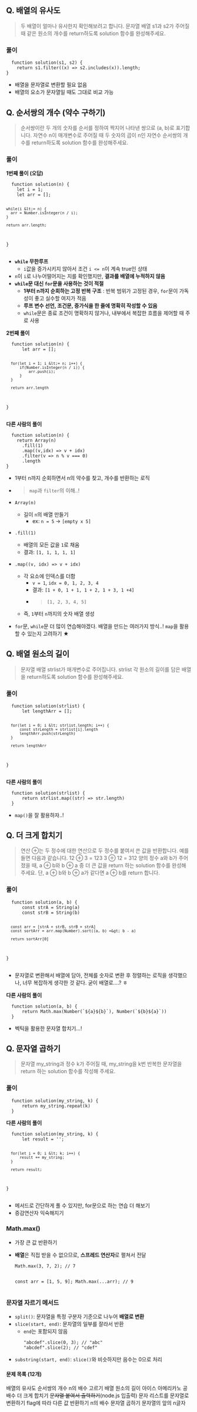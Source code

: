 <h2 id="q-배열의-유사도">Q. 배열의 유사도</h2>
<blockquote>
<p>두 배열이 얼마나 유사한지 확인해보려고 합니다. 문자열 배열 s1과 s2가 주어질 때 같은 원소의 개수를 return하도록 solution 함수를 완성해주세요.</p>
</blockquote>
<h3 id="풀이">풀이</h3>
<pre><code class="language-js">  function solution(s1, s2) {
    return s1.filter((x) =&gt; s2.includes(x)).length;
}</code></pre>
<ul>
<li>배열을 문자열로 변환할 필요 없음</li>
<li>배열의 요소가 문자열일 때도 그대로 비교 가능</li>
</ul>
<h2 id="q-순서쌍의-개수-약수-구하기">Q. 순서쌍의 개수 (약수 구하기)</h2>
<blockquote>
<p>순서쌍이란 두 개의 숫자를 순서를 정하여 짝지어 나타낸 쌍으로 (a, b)로 표기합니다. 자연수 n이 매개변수로 주어질 때 두 숫자의 곱이 n인 자연수 순서쌍의 개수를 return하도록 solution 함수를 완성해주세요.</p>
</blockquote>
<h3 id="풀이-1">풀이</h3>
<p><strong>1번째 풀이 (오답)</strong></p>
<pre><code class="language-js">  function solution(n) {
    let i = 1;
    let arr = [];

    while(i &lt;= n) {
      arr = Number.isInteger(n / i);
    }

    return arr.length;
}</code></pre>
<ul>
<li><strong><code>while</code> 무한루프</strong><ul>
<li><code>i</code>값을 증가시키지 않아서 조건 <code>i &lt;= n</code>이 계속 true인 상태</li>
</ul>
</li>
<li><code>n</code>이 <code>i</code>로 나누어떨어지는 지를 확인했지만, <strong>결과를 배열에 누적하지 않음</strong></li>
<li><strong><code>while</code>문 대신 <code>for</code>문을 사용하는 것이 적절</strong><ul>
<li><strong>1부터 n까지 순회하는 고정 반복 구조</strong>
: 반복 범위가 고정된 경우, <code>for</code>문이 가독성이 좋고 실수할 여지가 적음</li>
<li><strong>루프 변수 선언, 조건문, 증가식을 한 줄에 명확히 작성할 수 있음</strong></li>
<li><code>while</code>문은 종료 조건이 명확하지 않거나, 내부에서 복잡한 흐름을 제어할 때 주로 사용</li>
</ul>
</li>
</ul>
<p><strong>2번째 풀이</strong></p>
<pre><code class="language-js">  function solution(n) {
      let arr = [];

      for(let i = 1; i &lt;= n; i++) {
          if(Number.isInteger(n / i)) {
              arr.push(i);
          }
      }

      return arr.length
  }</code></pre>
<p><strong>다른 사람의 풀이</strong></p>
<pre><code class="language-js">  function solution(n) {
    return Array(n)
      .fill(1)
      .map((v,idx) =&gt; v + idx)
      .filter(v =&gt; n % v === 0)
      .length
}</code></pre>
<ul>
<li><p>1부터 n까지 순회하면서 n의 약수를 찾고, 개수를 반환하는 로직</p>
</li>
<li><blockquote>
<p><code>map</code>과 <code>filter</code>의 이해..!</p>
</blockquote>
</li>
<li><p><code>Array(n)</code></p>
<ul>
<li>길이 <code>n</code>의 배열 만들기<ul>
<li>ex: <code>n = 5</code> -&gt; <code>[empty x 5]</code></li>
</ul>
</li>
</ul>
</li>
<li><p><code>.fill(1)</code></p>
<ul>
<li>배열의 모든 값을 <code>1</code>로 채움</li>
<li>결과: <code>[1, 1, 1, 1, 1]</code></li>
</ul>
</li>
<li><p><code>.map((v, idx) =&gt; v + idx)</code></p>
<ul>
<li>각 요소에 인덱스를 더함<ul>
<li><code>v = 1</code>, <code>idx = 0, 1, 2, 3, 4</code></li>
<li>결과: <code>[1 + 0, 1 + 1, 1 + 2, 1 + 3, 1 +4]</code></li>
<li><blockquote>
<p><code>[1, 2, 3, 4, 5]</code></p>
</blockquote>
</li>
</ul>
</li>
<li>즉, <code>1</code>부터 <code>n</code>까지의 숫자 배열 생성</li>
</ul>
</li>
<li><p><code>for</code>문, <code>while</code>문 더 많이 연습해야겠다.
배열을 만드는 여러가지 방식..!
<code>map</code>을 활용할 수 있는지 고려하기 ★</p>
</li>
</ul>
<h2 id="q-배열-원소의-길이">Q. 배열 원소의 길이</h2>
<blockquote>
<p>문자열 배열 strlist가 매개변수로 주어집니다. strlist 각 원소의 길이를 담은 배열을 return하도록 solution 함수를 완성해주세요.</p>
</blockquote>
<h3 id="풀이-2">풀이</h3>
<pre><code class="language-js">  function solution(strlist) {
      let lengthArr = [];

      for(let i = 0; i &lt; strlist.length; i++) {
          const strLength = strlist[i].length
          lengthArr.push(strLength)
      }

      return lengthArr
  }</code></pre>
<p><strong>다른 사람의 풀이</strong></p>
<pre><code class="language-js">  function solution(strlist) {
      return strlist.map((str) =&gt; str.length)
  }</code></pre>
<ul>
<li><code>map()</code>을 잘 활용하자..!</li>
</ul>
<h2 id="q-더-크게-합치기">Q. 더 크게 합치기</h2>
<blockquote>
<p>연산 ⊕는 두 정수에 대한 연산으로 두 정수를 붙여서 쓴 값을 반환합니다. 예를 들면 다음과 같습니다.
12 ⊕ 3 = 123
3 ⊕ 12 = 312
양의 정수 a와 b가 주어졌을 때, a ⊕ b와 b ⊕ a 중 더 큰 값을 return 하는 solution 함수를 완성해 주세요.
단, a ⊕ b와 b ⊕ a가 같다면 a ⊕ b를 return 합니다.</p>
</blockquote>
<h3 id="풀이-3">풀이</h3>
<pre><code class="language-js">  function solution(a, b) {
      const strA = String(a)
      const strB = String(b)

      const arr = [strA + strB, strB + strA]
      const sortArr = arr.map(Number).sort((a, b) =&gt; b - a)

      return sortArr[0]
  }</code></pre>
<ul>
<li>문자열로 변환해서 배열에 담아, 전체를 숫자로 변환 후 정렬하는 로직을 생각했으나, 너무 복잡하게 생각한 것 같다. 굳이 배열로....? ㅎ</li>
</ul>
<p><strong>다른 사람의 풀이</strong></p>
<pre><code class="language-js">  function solution(a, b) {
      return Math.max(Number(`${a}${b}`), Number(`${b}${a}`))
  }</code></pre>
<ul>
<li>벡틱을 활용한 문자열 합치기...!</li>
</ul>
<h2 id="q-문자열-곱하기">Q. 문자열 곱하기</h2>
<blockquote>
<p>문자열 my_string과 정수 k가 주어질 때, my_string을 k번 반복한 문자열을 return 하는 solution 함수를 작성해 주세요.</p>
</blockquote>
<h3 id="풀이-4">풀이</h3>
<pre><code class="language-js">  function solution(my_string, k) {
      return my_string.repeat(k)
  }</code></pre>
<p><strong>다른 사람의 풀이</strong></p>
<pre><code class="language-js">  function solution(my_string, k) {
      let result = '';

      for(let i = 0; i &lt; k; i++) {
          result += my_string;
      }

      return result;
  }</code></pre>
<ul>
<li>메서드로 간단하게 풀 수 있지만, for문으로 하는 연습 더 해보기</li>
<li>증감연산자 익숙해지기</li>
</ul>
<h3 id="mathmax">Math.max()</h3>
<ul>
<li><p>가장 큰 값 반환하기</p>
</li>
<li><p><strong>배열</strong>은 직접 받을 수 없으므로, <strong>스프레드 연산자</strong>로 펼쳐서 전달</p>
<pre><code class="language-js">Math.max(3, 7, 2); // 7

const arr = [1, 5, 9];
Math.max(...arr); // 9</code></pre>
</li>
</ul>
<h3 id="문자열-자르기-메서드">문자열 자르기 메서드</h3>
<ul>
<li><code>split()</code>: 문자열을 특정 구분자 기준으로 나누어 <strong>배열로 변환</strong></li>
<li><code>slice(start, end)</code>: 문자열의 일부를 잘라서 반환<ul>
<li><code>end</code>는 포함되지 않음<pre><code class="language-js">&quot;abcdef&quot;.slice(0, 3); // &quot;abc&quot;
&quot;abcdef&quot;.slice(2); // &quot;cdef&quot;</code></pre>
</li>
</ul>
</li>
<li><code>substring(start, end)</code>: <code>slice()</code>와 비슷하지만 음수는 0으로 처리</li>
</ul>
<h4 id="문제-목록-12개">문제 목록 (12개)</h4>
<p>배열의 유사도
순서쌍의 개수
n의 배수 고르기
배열 원소의 길이
아이스 아메리카노
공배수
더 크게 합치기
<del>문자열 붙여서 출력하기</del>(node.js 입출력)
문자 리스트를 문자열로 변환하기
flag에 따라 다른 값 반환하기
n의 배수
문자열 곱하기
문자열의 앞의 n글자</p>